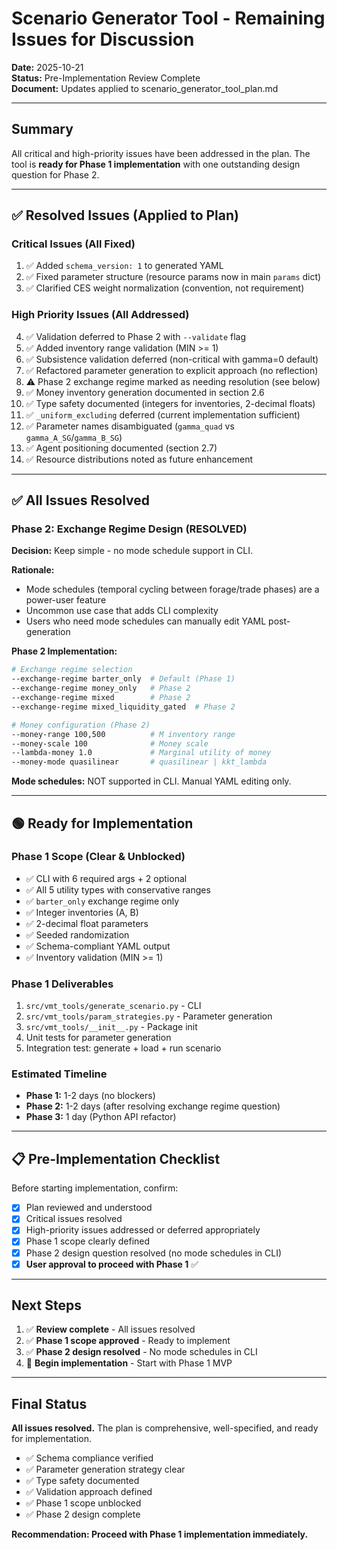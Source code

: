 # Scenario Generator Tool - Remaining Issues for Discussion

**Date:** 2025-10-21  
**Status:** Pre-Implementation Review Complete  
**Document:** Updates applied to scenario_generator_tool_plan.md

---

## Summary

All critical and high-priority issues have been addressed in the plan. The tool is **ready for Phase 1 implementation** with one outstanding design question for Phase 2.

---

## ✅ Resolved Issues (Applied to Plan)

### Critical Issues (All Fixed)
1. ✅ Added `schema_version: 1` to generated YAML
2. ✅ Fixed parameter structure (resource params now in main `params` dict)
3. ✅ Clarified CES weight normalization (convention, not requirement)

### High Priority Issues (All Addressed)
4. ✅ Validation deferred to Phase 2 with `--validate` flag
5. ✅ Added inventory range validation (MIN >= 1)
6. ✅ Subsistence validation deferred (non-critical with gamma=0 default)
7. ✅ Refactored parameter generation to explicit approach (no reflection)
8. ⚠️ Phase 2 exchange regime marked as needing resolution (see below)
9. ✅ Money inventory generation documented in section 2.6
10. ✅ Type safety documented (integers for inventories, 2-decimal floats)
11. ✅ `_uniform_excluding` deferred (current implementation sufficient)
12. ✅ Parameter names disambiguated (`gamma_quad` vs `gamma_A_SG`/`gamma_B_SG`)
13. ✅ Agent positioning documented (section 2.7)
14. ✅ Resource distributions noted as future enhancement

---

## ✅ All Issues Resolved

### Phase 2: Exchange Regime Design (RESOLVED)

**Decision:** Keep simple - no mode schedule support in CLI.

**Rationale:**
- Mode schedules (temporal cycling between forage/trade phases) are a power-user feature
- Uncommon use case that adds CLI complexity
- Users who need mode schedules can manually edit YAML post-generation

**Phase 2 Implementation:**
```bash
# Exchange regime selection
--exchange-regime barter_only  # Default (Phase 1)
--exchange-regime money_only   # Phase 2
--exchange-regime mixed        # Phase 2
--exchange-regime mixed_liquidity_gated  # Phase 2

# Money configuration (Phase 2)
--money-range 100,500          # M inventory range
--money-scale 100              # Money scale
--lambda-money 1.0             # Marginal utility of money
--money-mode quasilinear       # quasilinear | kkt_lambda
```

**Mode schedules:** NOT supported in CLI. Manual YAML editing only.

---

## 🟢 Ready for Implementation

### Phase 1 Scope (Clear & Unblocked)
- ✅ CLI with 6 required args + 2 optional
- ✅ All 5 utility types with conservative ranges
- ✅ `barter_only` exchange regime only
- ✅ Integer inventories (A, B)
- ✅ 2-decimal float parameters
- ✅ Seeded randomization
- ✅ Schema-compliant YAML output
- ✅ Inventory validation (MIN >= 1)

### Phase 1 Deliverables
1. `src/vmt_tools/generate_scenario.py` - CLI
2. `src/vmt_tools/param_strategies.py` - Parameter generation
3. `src/vmt_tools/__init__.py` - Package init
4. Unit tests for parameter generation
5. Integration test: generate + load + run scenario

### Estimated Timeline
- **Phase 1:** 1-2 days (no blockers)
- **Phase 2:** 1-2 days (after resolving exchange regime question)
- **Phase 3:** 1 day (Python API refactor)

---

## 📋 Pre-Implementation Checklist

Before starting implementation, confirm:

- [x] Plan reviewed and understood
- [x] Critical issues resolved
- [x] High-priority issues addressed or deferred appropriately
- [x] Phase 1 scope clearly defined
- [x] Phase 2 design question resolved (no mode schedules in CLI)
- [x] **User approval to proceed with Phase 1** ✅

---

## Next Steps

1. ✅ **Review complete** - All issues resolved
2. ✅ **Phase 1 scope approved** - Ready to implement
3. ✅ **Phase 2 design resolved** - No mode schedules in CLI
4. 🚀 **Begin implementation** - Start with Phase 1 MVP

---

## Final Status

**All issues resolved.** The plan is comprehensive, well-specified, and ready for implementation.

- ✅ Schema compliance verified
- ✅ Parameter generation strategy clear
- ✅ Type safety documented
- ✅ Validation approach defined
- ✅ Phase 1 scope unblocked
- ✅ Phase 2 design complete

**Recommendation: Proceed with Phase 1 implementation immediately.**


